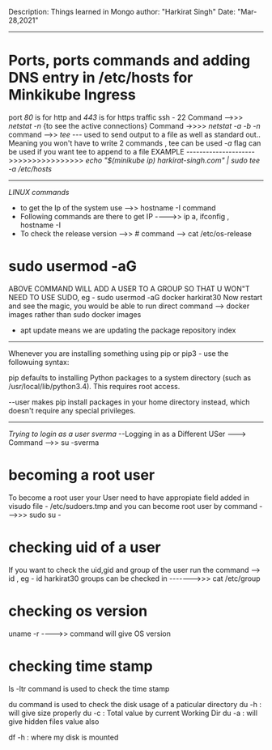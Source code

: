 Description: Things learned in Mongo 
author: "Harkirat Singh"
Date: "Mar-28,2021"

**************************************************************************************
# Ports, ports commands and adding DNS entry in /etc/hosts for Minkikube Ingress

port *80* is for http and *443* is for https traffic
ssh - 22 
Command -->>> *netstat -n* {to see the active connections}
Command ->>>> *netstat -a -b -n* 
command -->> *tee* --- used to send output to a file as well as standard out.. Meaning you won't have to write 2 commands , tee can be used 
*-a* flag can be used if you want tee to append to a file 
EXAMPLE --------------------->>>>>>>>>>>>>>>>   *echo "$(minikube ip) harkirat-singh.com" | sudo tee -a /etc/hosts*



**************************************************************************************************
*LINUX commands*
- to get the Ip of the system use -->> hostname -I command 
- Following commands are there to get IP ---->> ip a, ifconfig , hostname -I
- To check the release version -->> # command --> cat /etc/os-release
# sudo usermod -aG <group> <username>
ABOVE COMMAND WILL ADD A USER TO A GROUP SO THAT U WON"T NEED TO USE SUDO,
eg - sudo usermod -aG docker harkirat30
Now restart and see the magic, you would be able to run direct command --> docker images rather than sudo docker images

- apt update means we are updating the package repository index 


******************************************************************************
Whenever you are installing something using pip or pip3 - use the followuing syntax:

pip defaults to installing Python packages to a system directory (such as /usr/local/lib/python3.4). This requires root access.

--user makes pip install packages in your home directory instead, which doesn't require any special privileges.

**************************************************************
 *Trying to login as a user sverma* --Logging in as a Different USer
 ---> Command -->> su -sverma
 
 # becoming a root user
 To become a root user your User need to have appropiate field added in visudo file - /etc/sudoers.tmp and 
 you can become root user by command --->>> sudo su -
 
 # checking uid of a user
 If you want to check the uid,gid and group of the user run the command --> id <user> , eg - id harkirat30
 groups can be checked in ------->>> cat /etc/group
 
 # checking os version
 uname -r ---->> command will give OS version
 
 # checking time stamp
 ls -ltr command is used to check the time stamp 
 
 du command is used to check the disk usage of a paticular directory
 du -h : will give size properly
 du -c : Total value by current Working Dir
 du -a : will give hidden files value also
 
 df -h : where my disk is mounted 